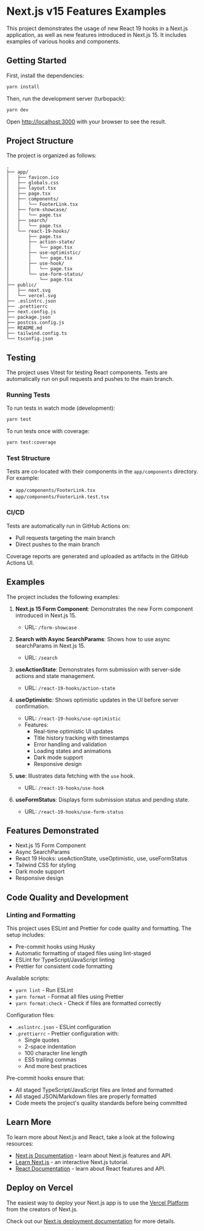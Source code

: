 # Next.js v15 Features Examples

This project demonstrates the usage of new React 19 hooks in a Next.js application, as well as new features introduced in Next.js 15. It includes examples of various hooks and components.

## Getting Started

First, install the dependencies:

```bash
yarn install
```

Then, run the development server (turbopack):

```bash
yarn dev
```

Open [http://localhost:3000](http://localhost:3000) with your browser to see the result.

## Project Structure

The project is organized as follows:

```
.
├── app/
│   ├── favicon.ico
│   ├── globals.css
│   ├── layout.tsx
│   ├── page.tsx
│   ├── components/
│   │   └── FooterLink.tsx
│   ├── form-showcase/
│   │   └── page.tsx
│   ├── search/
│   │   └── page.tsx
│   └── react-19-hooks/
│       ├── page.tsx
│       ├── action-state/
│       │   └── page.tsx
│       ├── use-optimistic/
│       │   └── page.tsx
│       ├── use-hook/
│       │   └── page.tsx
│       └── use-form-status/
│           └── page.tsx
├── public/
│   ├── next.svg
│   └── vercel.svg
├── .eslintrc.json
├── .prettierrc
├── next.config.js
├── package.json
├── postcss.config.js
├── README.md
├── tailwind.config.ts
└── tsconfig.json
```

## Testing

The project uses Vitest for testing React components. Tests are automatically run on pull requests and pushes to the main branch.

### Running Tests

To run tests in watch mode (development):

```bash
yarn test
```

To run tests once with coverage:

```bash
yarn test:coverage
```

### Test Structure

Tests are co-located with their components in the `app/components` directory. For example:

- `app/components/FooterLink.tsx`
- `app/components/FooterLink.test.tsx`

### CI/CD

Tests are automatically run in GitHub Actions on:

- Pull requests targeting the main branch
- Direct pushes to the main branch

Coverage reports are generated and uploaded as artifacts in the GitHub Actions UI.

## Examples

The project includes the following examples:

1. **Next.js 15 Form Component**: Demonstrates the new Form component introduced in Next.js 15.

   - URL: `/form-showcase`

2. **Search with Async SearchParams**: Shows how to use async searchParams in Next.js 15.

   - URL: `/search`

3. **useActionState**: Demonstrates form submission with server-side actions and state management.

   - URL: `/react-19-hooks/action-state`

4. **useOptimistic**: Shows optimistic updates in the UI before server confirmation.

   - URL: `/react-19-hooks/use-optimistic`
   - Features:
     - Real-time optimistic UI updates
     - Title history tracking with timestamps
     - Error handling and validation
     - Loading states and animations
     - Dark mode support
     - Responsive design

5. **use**: Illustrates data fetching with the `use` hook.

   - URL: `/react-19-hooks/use-hook`

6. **useFormStatus**: Displays form submission status and pending state.
   - URL: `/react-19-hooks/use-form-status`

## Features Demonstrated

- Next.js 15 Form Component
- Async SearchParams
- React 19 Hooks: useActionState, useOptimistic, use, useFormStatus
- Tailwind CSS for styling
- Dark mode support
- Responsive design

## Code Quality and Development

### Linting and Formatting

This project uses ESLint and Prettier for code quality and formatting. The setup includes:

- Pre-commit hooks using Husky
- Automatic formatting of staged files using lint-staged
- ESLint for TypeScript/JavaScript linting
- Prettier for consistent code formatting

Available scripts:

- `yarn lint` - Run ESLint
- `yarn format` - Format all files using Prettier
- `yarn format:check` - Check if files are formatted correctly

Configuration files:

- `.eslintrc.json` - ESLint configuration
- `.prettierrc` - Prettier configuration with:
  - Single quotes
  - 2-space indentation
  - 100 character line length
  - ES5 trailing commas
  - And more best practices

Pre-commit hooks ensure that:

- All staged TypeScript/JavaScript files are linted and formatted
- All staged JSON/Markdown files are properly formatted
- Code meets the project's quality standards before being committed

## Learn More

To learn more about Next.js and React, take a look at the following resources:

- [Next.js Documentation](https://nextjs.org/docs) - learn about Next.js features and API.
- [Learn Next.js](https://nextjs.org/learn) - an interactive Next.js tutorial.
- [React Documentation](https://reactjs.org/) - learn about React features and API.

## Deploy on Vercel

The easiest way to deploy your Next.js app is to use the [Vercel Platform](https://vercel.com/new?utm_medium=default-template&filter=next.js&utm_source=create-next-app&utm_campaign=create-next-app-readme) from the creators of Next.js.

Check out our [Next.js deployment documentation](https://nextjs.org/docs/deployment) for more details.
